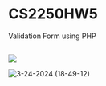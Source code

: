 # CS2250HW5
Validation Form using PHP
## 
![](http://g.recordit.co/GKDGjkQY4F.gif)

![3-24-2024 (18-49-12)](https://github.com/yngerges-pro/Form/assets/102266055/84c084b1-e8f1-4a37-8bdb-c51a21215725)

